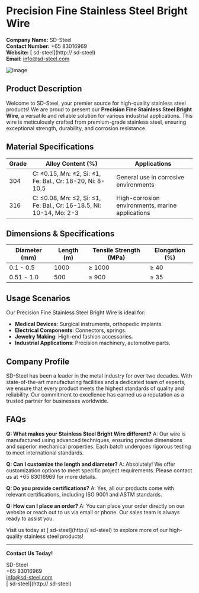 # Precision Fine Stainless Steel Bright Wire

**Company Name:** SD-Steel  
**Contact Number:** +65 83016969  
**Website:** [ sd-steel](http:// sd-steel)  
**Email:** info@sd-steel.com  

![Image](https://github.com/user-attachments/assets/2567258e-e124-4816-932d-1809bd27ef0b)

## Product Description

Welcome to SD-Steel, your premier source for high-quality stainless steel products! We are proud to present our **Precision Fine Stainless Steel Bright Wire**, a versatile and reliable solution for various industrial applications. This wire is meticulously crafted from premium-grade stainless steel, ensuring exceptional strength, durability, and corrosion resistance.

## Material Specifications

| Grade | Alloy Content (%) | Applications |
|-------|-------------------|--------------|
| 304   | C: ≤0.15, Mn: ≤2, Si: ≤1, Fe: Bal., Cr: 18-20, Ni: 8-10.5 | General use in corrosive environments |
| 316   | C: ≤0.08, Mn: ≤2, Si: ≤1, Fe: Bal., Cr: 16-18.5, Ni: 10-14, Mo: 2-3 | High-corrosion environments, marine applications |

## Dimensions & Specifications

| Diameter (mm) | Length (m) | Tensile Strength (MPa) | Elongation (%) |
|---------------|------------|------------------------|----------------|
| 0.1 - 0.5     | 1000       | ≥ 1000                 | ≥ 40           |
| 0.51 - 1.0    | 500        | ≥ 900                  | ≥ 35           |

## Usage Scenarios

Our Precision Fine Stainless Steel Bright Wire is ideal for:
- **Medical Devices**: Surgical instruments, orthopedic implants.
- **Electrical Components**: Connectors, springs.
- **Jewelry Making**: High-end fashion accessories.
- **Industrial Applications**: Precision machinery, automotive parts.

## Company Profile

SD-Steel has been a leader in the metal industry for over two decades. With state-of-the-art manufacturing facilities and a dedicated team of experts, we ensure that every product meets the highest standards of quality and reliability. Our commitment to excellence has earned us a reputation as a trusted partner for businesses worldwide.

## FAQs

**Q: What makes your Stainless Steel Bright Wire different?**
A: Our wire is manufactured using advanced techniques, ensuring precise dimensions and superior mechanical properties. Each batch undergoes rigorous testing to meet international standards.

**Q: Can I customize the length and diameter?**
A: Absolutely! We offer customization options to meet specific project requirements. Please contact us at +65 83016969 for more details.

**Q: Do you provide certifications?**
A: Yes, all our products come with relevant certifications, including ISO 9001 and ASTM standards.

**Q: How can I place an order?**
A: You can place your order directly on our website or reach out to us via email or phone. Our sales team is always ready to assist you.

Visit us today at [ sd-steel](http:// sd-steel) to explore more of our high-quality stainless steel products!

---

**Contact Us Today!**

SD-Steel  
+65 83016969  
info@sd-steel.com  
[ sd-steel](http:// sd-steel)